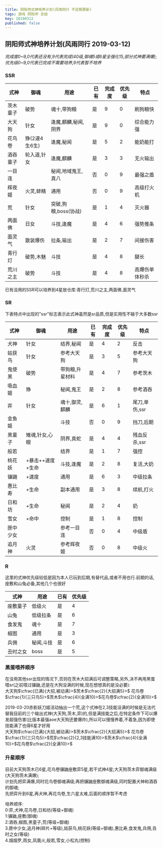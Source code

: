 ```yaml
---
title: 阴阳师式神培养计划(风雨同行 不定期更新)
tags: 游戏 阴阳师 总结 
key: 20190312
published: false
---
```


## 阴阳师式神培养计划(风雨同行 2019-03-12)
*完成度0~9,0代表还没有,9代表完成(40级,御魂5或6星全强化15,部分式神要满爆);*  
*优先级0~9,0代表已完成不需要培养,9代表暂不培养*
### SSR

|式神|御魂|用途|已有|完成度|优先级|特点
|-|-|-|-|-|-|-|
|茨木童子|破势|魂十,带狗粮|是|9|0|刷狗粮快|
|大天狗|针女|逢魔,麒麟,秘闻,阴界|是|9|0|综合能力强|
|花鸟卷|狰(2速4生6生)|逢魔,秘闻|是|5|2|能奶能打|
|酒吞童子|轮入道,针女|逢魔,麒麟|是|3|3|无火输出|
|一目连||秘闻,地域鬼王,真八|否|0|9|最强之盾|
|辉夜姬|火灵,蚌精|通用|否|0|9|高级打火机|
|荒|针女|突破,狗粮,boss(协战)|是|1|4|灭火器|
|两面佛|日女|斗技,逢魔|是|4|6|强势推条|
|面灵气|散装爆伤|拉条,输出|是|2|7|间接伤害
|青行灯|破势,木魅|斗技|是|4|8|腿长|
|荒川之主|破势|斗技|是|4|8|高爆伤单体秒杀|

已有没用的SSR可以培养到4星放仓库:青行灯,荒川之主,两面佛,面灵气

### SR
下表特点中出现的"ssr"标志表示此式神虽然是sr品质,但是实用性不输于大多数ssr

|式神|御魂|用途|已有|完成度|优先级|特点
|-|-|-|-|-|-|-|
|犬神|针女|结界,秘闻|是|4|2|反击|
|姑获鸟|针女|参考大天狗|是|3|5|参考大天狗|
|鬼使黑|破势|带狗粮,升星材料|是|4|7|参考茨木|
|吸血姬|狰|秘闻,鬼王|是|2|8|参考酒吞
|弈|针女|魂十,御灵,麒麟|是|6|1|尾刀,单伤,ssr|
|金鱼姬||斗技|否|0|9|挡刀,后期
|黑童子|雉魂,针女,心眼|阴界,真蛇|是|4|4|残血反杀,ssr|
|般若||结界|是|1|7|强控|
|桃花妖|+暴击++速度+生命|斗技,逢魔|是|2|8|复活,大奶|
|镰鼬|+速度|通用|是|6|3|中级拉条|
|惠比寿|+生命|副本通用|是|3|8|续航,打火|
|日和坊|+生命|秘闻|是|2|4|奶|
|雪女|+命中|控制|是|1|8|控制|
|匣中少女||参考一目连|否|0|4|中级盾|
|追月神|火灵|参考辉夜姬|否|0|8|中级火|

### R
这里的式神优先级较低是因为本人已玩到后期,有替代品,或者不用也行.前期的话,座敷和山兔必备,其他几个也很好

|式神|用途|已有|优先级|
|-|-|-|-|
|座敷童子|低级火|是|4|
|山兔|低级拉条|是|6|
|食发鬼|魂十|是|7|
|椒图|通用|是|3|
|兵佣|秘闻,斗技|是|6|
|丑时之女|boss|是|5|


### 黑蛋喂养顺序
在没用其他ssr出现的情况下,否则在茨木大招满后可调整策略,另外,决不再用黑蛋喂sr(之前喂过镰鼬,还是在大狗没满的时候,现在想想真的是没必要):   
大天狗$\cfrac{已满}{大招,被动满}>$茨木$\cfrac{2}{大招满5}>$
花鸟卷$\cfrac{1}{三只鸟5}>$茨木$\cfrac{4}{全满10}>$花鸟卷$\cfrac{2}{全满10}>$  

2019-03-20赤影妖刀姬活动抽出一个荒,这个式神在2,3技能没满的时候是无法代替我目前的三个输出式神(大天狗,茨木,弈)的,但是满技能之后,在特定条件下可以爆发超强伤害(比版本最强aoe大天狗还要爆炸),所以可以慢慢养着,不着急,因为即使技能满了也得6星才好用  
大天狗$\cfrac{已满}{大招,被动满}>$茨木$\cfrac{2}{大招满5}>$
花鸟卷$\cfrac{1}{三只鸟5}>$荒$\cfrac{2}{2,3技能满10}>$茨木$\cfrac{4}{全满10}>$花鸟卷$\cfrac{2}{全满10}>$  

### 升星顺序
目前大天狗茨木已6星,花鸟卷镰鼬座敷弈5星,若干式神4星;大天狗茨木弈御魂满级(大天狗茨木满爆);  
计划先把弈满爆,同时花鸟卷御魂满级;再把镰鼬座敷御魂满级,同时配置犬神和酒吞的御魂;  
先把弈升到6星,再犬神,再花鸟卷,生六星太难,后面的顺序暂不考虑

培养顺序:  
0:弈,犬神,花鸟卷,日和坊(等级+御魂)  
1:镰鼬,座敷(御魂)  
2:酒吞,椒图,黑童子,荒(等级+御魂)  
3.匣中少女,追月神(碎片+等级),姑获鸟,桃花妖(等级+御魂),惠比寿,食发鬼,兵佣,丑时之女(等级)  
4.烟烟罗,雨女,凤凰火,般若,雪女,小松丸(控制)
